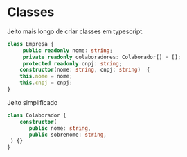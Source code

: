 # Classes

Jeito mais longo de criar classes em typescript.

```typescript
class Empresa { 
     public readonly nome: string; 
     private readonly colaboradores: Colaborador[] = []; 
     protected readonly cnpj: string;
    constructor(nome: string, cnpj: string)  { 
    this.nome = nome; 
    this.cnpj = cnpj;
}
```

Jeito simplificado

```typescript
class Colaborador { 
    constructor( 
       public nome: string, 
       public sobrenome: string,
 ) {} 
}
```
